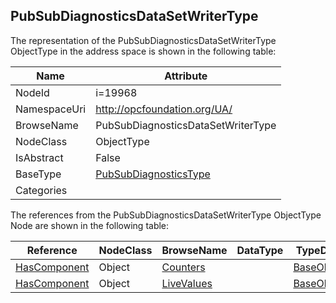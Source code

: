 <!-- objecttype -->
## PubSubDiagnosticsDataSetWriterType
  
<!-- end of text -->
The representation of the PubSubDiagnosticsDataSetWriterType ObjectType in the address space is shown in the following table:  

|Name|Attribute|
|---|---|
|NodeId|i=19968|
|NamespaceUri|http://opcfoundation.org/UA/|
|BrowseName|PubSubDiagnosticsDataSetWriterType|
|NodeClass|ObjectType|
|IsAbstract|False|
|BaseType|[PubSubDiagnosticsType](../../ObjectTypes/PubSubDiagnosticsType/readme.md)|
|Categories||

The references from the PubSubDiagnosticsDataSetWriterType ObjectType Node are shown in the following table:  

|Reference|NodeClass|BrowseName|DataType|TypeDefinition|ModellingRule|
|---|---|---|---|---|---|
|[HasComponent](../../ReferenceTypes/HasComponent/readme.md)|Object|[Counters](#Counters)||[BaseObjectType](../../ObjectTypes/BaseObjectType/readme.md)|[Mandatory](../../Objects/Mandatory/readme.md)|
|[HasComponent](../../ReferenceTypes/HasComponent/readme.md)|Object|[LiveValues](#LiveValues)||[BaseObjectType](../../ObjectTypes/BaseObjectType/readme.md)|[Mandatory](../../Objects/Mandatory/readme.md)|


